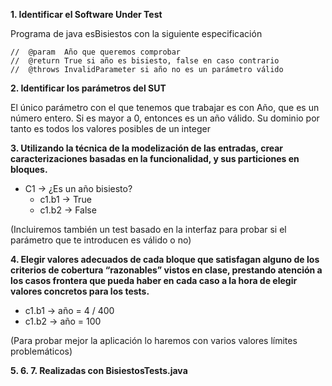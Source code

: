 **1. Identificar el Software Under Test**

Programa de java esBisiestos con la siguiente especificación

    //  @param  Año que queremos comprobar
    //  @return True si año es bisiesto, false en caso contrario
    //  @throws InvalidParameter si año no es un parámetro válido

**2. Identificar los parámetros del SUT**

El único parámetro con el que tenemos que trabajar es con Año, que es un número entero. Si es mayor a 0, entonces es un año válido. Su dominio por tanto es todos los valores posibles de un integer

**3. Utilizando la técnica de la modelización de las entradas, crear caracterizaciones basadas en la funcionalidad, y sus particiones en bloques.**

* C1 -> ¿Es un año bisiesto?
  * c1.b1 -> True
  * c1.b2 -> False

(Incluiremos también un test basado en la interfaz para probar si el parámetro que te introducen es válido o no)

**4. Elegir valores adecuados de cada bloque que satisfagan alguno de los criterios de cobertura “razonables” vistos en clase, prestando atención a los casos frontera que pueda haber en cada caso a la hora de elegir valores concretos para los tests.**

* c1.b1 -> año = 4 / 400
* c1.b2 -> año = 100

(Para probar mejor la aplicación lo haremos con varios valores límites problemáticos)

**5. 6. 7. Realizadas con BisiestosTests.java**
